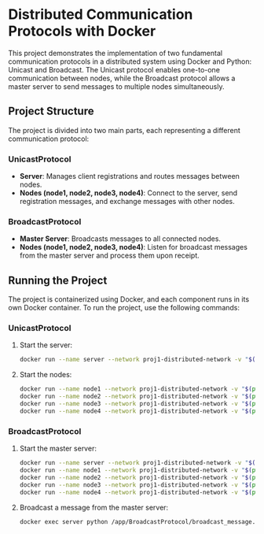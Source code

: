 # Distributed Communication Protocols with Docker

This project demonstrates the implementation of two fundamental communication protocols in a distributed system using Docker and Python: Unicast and Broadcast. The Unicast protocol enables one-to-one communication between nodes, while the Broadcast protocol allows a master server to send messages to multiple nodes simultaneously.

## Project Structure

The project is divided into two main parts, each representing a different communication protocol:

### UnicastProtocol

- **Server**: Manages client registrations and routes messages between nodes.
- **Nodes (node1, node2, node3, node4)**: Connect to the server, send registration messages, and exchange messages with other nodes.

### BroadcastProtocol

- **Master Server**: Broadcasts messages to all connected nodes.
- **Nodes (node1, node2, node3, node4)**: Listen for broadcast messages from the master server and process them upon receipt.

## Running the Project

The project is containerized using Docker, and each component runs in its own Docker container. To run the project, use the following commands:

### UnicastProtocol

1. Start the server:
   ```bash
   docker run --name server --network proj1-distributed-network -v "$(pwd)/logs:/app/logs" proj1-distributed-network:latest python -u /app/UnicastProtocol/server.py
   ```
2. Start the nodes:
   ```bash
   docker run --name node1 --network proj1-distributed-network -v "$(pwd)/logs:/app/logs" proj1-distributed-network:latest python -u /app/UnicastProtocol/node1.py
   docker run --name node2 --network proj1-distributed-network -v "$(pwd)/logs:/app/logs" proj1-distributed-network:latest python -u /app/UnicastProtocol/node2.py
   docker run --name node3 --network proj1-distributed-network -v "$(pwd)/logs:/app/logs" proj1-distributed-network:latest python -u /app/UnicastProtocol/node3.py
   docker run --name node4 --network proj1-distributed-network -v "$(pwd)/logs:/app/logs" proj1-distributed-network:latest python -u /app/UnicastProtocol/node4.py
   ```

### BroadcastProtocol

1. Start the master server:
   ```bash
   docker run --name server --network proj1-distributed-network -v "$(pwd)"/logs:/app/logs proj1-distributed-network:latest python -u /app/BroadcastProtocol/server.py
   docker run --name node1 --network proj1-distributed-network -v "$(pwd)"/logs:/app/logs proj1-distributed-network:latest python -u /app/BroadcastProtocol/node1.py
   docker run --name node2 --network proj1-distributed-network -v "$(pwd)"/logs:/app/logs proj1-distributed-network:latest python -u /app/BroadcastProtocol/node2.py
   docker run --name node3 --network proj1-distributed-network -v "$(pwd)"/logs:/app/logs proj1-distributed-network:latest python -u /app/BroadcastProtocol/node3.py
   docker run --name node4 --network proj1-distributed-network -v "$(pwd)"/logs:/app/logs proj1-distributed-network:latest python -u /app/BroadcastProtocol/node4.py
   ```
2. Broadcast a message from the master server:
   ```bash
   docker exec server python /app/BroadcastProtocol/broadcast_message.py
   ```
